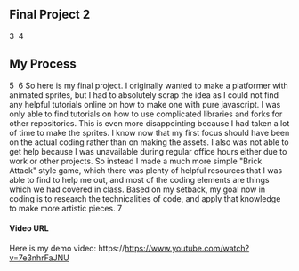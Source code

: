 Final Project
2
----
3
​
4
## My Process
5
​
6
So here is my final project. I originally wanted to make a platformer with animated sprites, but I had to absolutely scrap the idea as I could not find any helpful tutorials online on how to make one with pure javascript. I was only able to find tutorials on how to use complicated libraries and forks for other repositories. This is even more disappointing because I had taken a lot of time to make the sprites. I know now that my first focus should have been on the actual coding rather than on making the assets. I also was not able to get help because I was unavailable during regular office hours either due to work or other projects. So instead I made a much more simple "Brick Attack" style game, which there was plenty of helpful resources that I was able to find to help me out, and most of the coding elements are things which we had covered in class. Based on my setback, my goal now in coding is to research the technicalities of code, and apply that knowledge to make more artistic pieces.
7
#### Video URL

Here is my demo video:
https://https://www.youtube.com/watch?v=7e3nhrFaJNU
